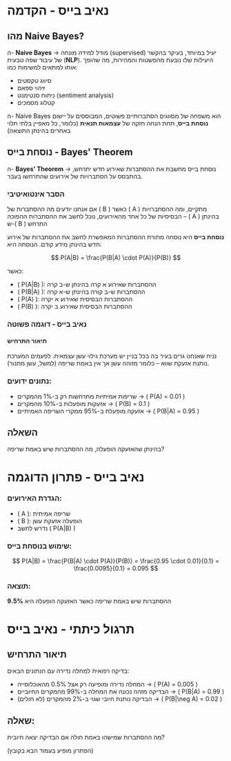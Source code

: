 # נאיב בייס - הקדמה

## מהו Naive Bayes?

ה- **Naive Bayes** → מודל למידה מונחה (supervised) יעיל במיוחד, בעיקר בהקשר של עיבוד שפה טבעית (**NLP**). היעילות שלו נובעת מהפשטות והמהירות, מה שהופך אותו למתאים למשימות כמו:
- סיווג טקסטים
- זיהוי ספאם
- ניתוח סנטימנט (sentiment analysis)
- קטלוג מסמכים

ה- Naive Bayes הוא משפחה של מסווגים הסתברותיים פשוטים, המבוססים על יישום **נוסחת בייס**, תחת הנחה חזקה של **עצמאות תנאית** (כלומר, כל מאפיין בלתי תלוי באחרים בהינתן התוצאה)

## נוסחת בייס - Bayes' Theorem

ה- **Bayes' Theorem** → נוסחת בייס מחשבת את ההסתברות שאירוע חדש יתרחש, בהתבסס על הסתברויות של אירועים שהתרחשו בעבר.

### הסבר אינטואיטיבי

אם אנחנו יודעים מה ההסתברות של \( B \) כאשר \( A \) מתקיים, ומה ההסתברויות הבסיסיות של כל אחד מהאירועים, נוכל לחשב את ההסתברות ההפוכה – \( A \) בהינתן ש-\( B \) התרחש

**נוסחת בייס** היא נוסחה מתורת ההסתברות המאפשרת לחשב את ההסתברות של אירוע חדש בהינתן מידע קודם. הנוסחה היא:

$$
P(A|B) = \frac{P(B|A) \cdot P(A)}{P(B)}
$$

כאשר:

- \( P(A|B) \): ההסתברות שאירוע א קרה בהינתן ש-ב קרה
- \( P(B|A) \): ההסתברות ש-ב קורה בהינתן ש-א קרה
- \( P(A) \): ההסתברות הבסיסית שאירוע א יקרה
- \( P(B) \): ההסתברות הבסיסית שאירוע ב יקרה

### נאיב בייס - דוגמה פשוטה

#### תיאור התרחיש

נניח שאנחנו גרים בעיר בה בכל בניין יש מערכת גילוי עשן עצמאית. לפעמים המערכת נותנת אזעקת שווא – כלומר מזוהה עשן אך אין באמת שריפה (למשל, עשן מתנור).

### נתונים ידועים:
- שריפות אמיתיות מתרחשות רק ב-1% מהמקרים → \( P(A) = 0.01 \)
- אזעקות מופעלות ב-10% מהמקרים → \( P(B) = 0.1 \)
- אזעקה מופעלת ב-95% ממקרי השריפה האמיתיים → \( P(B|A) = 0.95 \)

## השאלה

בהינתן שהאזעקה הופעלה, מה ההסתברות שיש באמת שריפה?

# נאיב בייס - פתרון הדוגמה

### הגדרת האירועים:
- \( A \): שריפה אמיתית
- \( B \): הופעלה אזעקת עשן
- נדרש לחשב \( P(A|B) \)

### שימוש בנוסחת בייס:

$$
P(A|B) = \frac{P(B|A) \cdot P(A)}{P(B)} = \frac{0.95 \cdot 0.01}{0.1} = \frac{0.0095}{0.1} = 0.095
$$

### תוצאה:
ההסתברות שיש באמת שריפה כאשר האזעקה הופעלה היא **9.5%**

# תרגול כיתתי - נאיב בייס

## תיאור התרחיש

בדיקה רפואית למחלה נדירה עם הנתונים הבאים:

- המחלה נדירה ומופיעה רק אצל 0.5% מהאוכלוסייה → \( P(A) = 0.005 \)
- הבדיקה מזהה נכונה את המחלה ב-99% מהמקרים החיוביים → \( P(B|A) = 0.99 \)
- הבדיקה נותנת חיובי שגוי ב-2% מהמקרים (לא חולים) → \( P(B|\neg A) = 0.02 \)

## שאלה:
מה ההסתברות שמישהו באמת חולה אם הבדיקה יצאה חיובית?

(הפתרון מופיע בעמוד הבא בקובץ)

